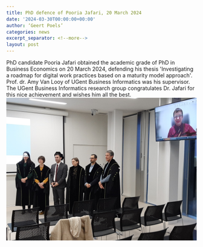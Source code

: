 ```yaml
---
title: PhD defence of Pooria Jafari, 20 March 2024
date: '2024-03-30T00:00:00+00:00'
author: ‘Geert Poels’
categories: news
excerpt_separator: <!--more-->
layout: post
---
```

PhD candidate Pooria Jafari obtained the academic grade of PhD in Business Economics on 20 March 2024, defending his thesis 'Investigating a roadmap for digital work practices based on a maturity model approach'. Prof. dr. Amy Van Looy of UGent Business Informatics was his supervisor. 
The UGent Business Informatics research group congratulates Dr. Jafari for this nice achievement and wishes him all the best.
![](/uploads/PhDPooriaJafari.jpg)
<!--more-->
